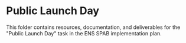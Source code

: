 # Public Launch Day

This folder contains resources, documentation, and deliverables for the "Public Launch Day" task in the ENS SPAB implementation plan.
